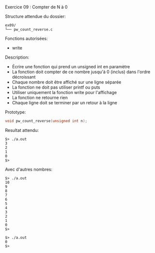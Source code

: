 Exercice 09 : Compter de N à 0

Structure attendue du dossier:

```
ex09/
└── pw_count_reverse.c
```

Fonctions autorisées:

- write

Description:

- Écrire une fonction qui prend un unsigned int en paramètre
- La fonction doit compter de ce nombre jusqu'à 0 (inclus) dans l'ordre décroissant
- Chaque nombre doit être affiché sur une ligne séparée
- La fonction ne doit pas utiliser printf ou puts
- Utiliser uniquement la fonction write pour l'affichage
- La fonction ne retourne rien
- Chaque ligne doit se terminer par un retour à la ligne

Prototype:

```c
void pw_count_reverse(unsigned int n);
```

Resultat attendu:

```
$> ./a.out
3
2
1
0
$>
```

Avec d'autres nombres:

```
$> ./a.out
10
9
8
7
6
5
4
3
2
1
0
$>
```

```
$> ./a.out
0
$>
```
